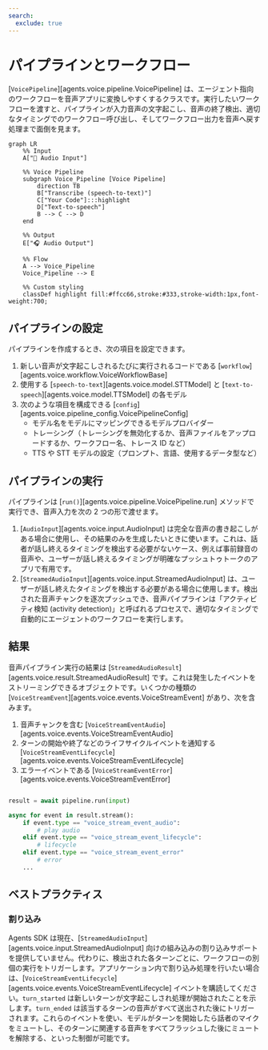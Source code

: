 ```yaml
---
search:
  exclude: true
---
```

# パイプラインとワークフロー

[`VoicePipeline`][agents.voice.pipeline.VoicePipeline] は、エージェント指向のワークフローを音声アプリに変換しやすくするクラスです。実行したいワークフローを渡すと、パイプラインが入力音声の文字起こし、音声の終了検出、適切なタイミングでのワークフロー呼び出し、そしてワークフロー出力を音声へ戻す処理まで面倒を見ます。

```mermaid
graph LR
    %% Input
    A["🎤 Audio Input"]

    %% Voice Pipeline
    subgraph Voice_Pipeline [Voice Pipeline]
        direction TB
        B["Transcribe (speech-to-text)"]
        C["Your Code"]:::highlight
        D["Text-to-speech"]
        B --> C --> D
    end

    %% Output
    E["🎧 Audio Output"]

    %% Flow
    A --> Voice_Pipeline
    Voice_Pipeline --> E

    %% Custom styling
    classDef highlight fill:#ffcc66,stroke:#333,stroke-width:1px,font-weight:700;

```

## パイプラインの設定

パイプラインを作成するとき、次の項目を設定できます。

1. 新しい音声が文字起こしされるたびに実行されるコードである [`workflow`][agents.voice.workflow.VoiceWorkflowBase]
2. 使用する [`speech-to-text`][agents.voice.model.STTModel] と [`text-to-speech`][agents.voice.model.TTSModel] の各モデル
3. 次のような項目を構成できる [`config`][agents.voice.pipeline_config.VoicePipelineConfig]
    - モデル名をモデルにマッピングできるモデルプロバイダー
    - トレーシング（トレーシングを無効化するか、音声ファイルをアップロードするか、ワークフロー名、トレース ID など）
    - TTS や STT モデルの設定（プロンプト、言語、使用するデータ型など）

## パイプラインの実行

パイプラインは [`run()`][agents.voice.pipeline.VoicePipeline.run] メソッドで実行でき、音声入力を次の 2 つの形で渡せます。

1. [`AudioInput`][agents.voice.input.AudioInput] は完全な音声の書き起こしがある場合に使用し、その結果のみを生成したいときに使います。これは、話者が話し終えるタイミングを検出する必要がないケース、例えば事前録音の音声や、ユーザーが話し終えるタイミングが明確なプッシュトゥトークのアプリで有用です。
2. [`StreamedAudioInput`][agents.voice.input.StreamedAudioInput] は、ユーザーが話し終えたタイミングを検出する必要がある場合に使用します。検出された音声チャンクを逐次プッシュでき、音声パイプラインは「アクティビティ検知 (activity detection)」と呼ばれるプロセスで、適切なタイミングで自動的にエージェントのワークフローを実行します。

## 結果

音声パイプライン実行の結果は [`StreamedAudioResult`][agents.voice.result.StreamedAudioResult] です。これは発生したイベントをストリーミングできるオブジェクトです。いくつかの種類の [`VoiceStreamEvent`][agents.voice.events.VoiceStreamEvent] があり、次を含みます。

1. 音声チャンクを含む [`VoiceStreamEventAudio`][agents.voice.events.VoiceStreamEventAudio]
2. ターンの開始や終了などのライフサイクルイベントを通知する [`VoiceStreamEventLifecycle`][agents.voice.events.VoiceStreamEventLifecycle]
3. エラーイベントである [`VoiceStreamEventError`][agents.voice.events.VoiceStreamEventError]

```python

result = await pipeline.run(input)

async for event in result.stream():
    if event.type == "voice_stream_event_audio":
        # play audio
    elif event.type == "voice_stream_event_lifecycle":
        # lifecycle
    elif event.type == "voice_stream_event_error"
        # error
    ...
```

## ベストプラクティス

### 割り込み

Agents SDK は現在、[`StreamedAudioInput`][agents.voice.input.StreamedAudioInput] 向けの組み込みの割り込みサポートを提供していません。代わりに、検出された各ターンごとに、ワークフローの別個の実行をトリガーします。アプリケーション内で割り込み処理を行いたい場合は、[`VoiceStreamEventLifecycle`][agents.voice.events.VoiceStreamEventLifecycle] イベントを購読してください。`turn_started` は新しいターンが文字起こしされ処理が開始されたことを示します。`turn_ended` は該当するターンの音声がすべて送出された後にトリガーされます。これらのイベントを使い、モデルがターンを開始したら話者のマイクをミュートし、そのターンに関連する音声をすべてフラッシュした後にミュートを解除する、といった制御が可能です。
